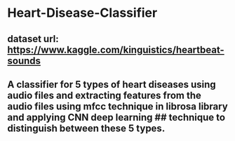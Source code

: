 # Heart-Disease-Classifier

## dataset url: https://www.kaggle.com/kinguistics/heartbeat-sounds

## A classifier for 5 types of heart diseases using audio files and extracting features from the audio files using mfcc technique in librosa library and applying CNN deep learning ## technique to distinguish between these 5 types.
